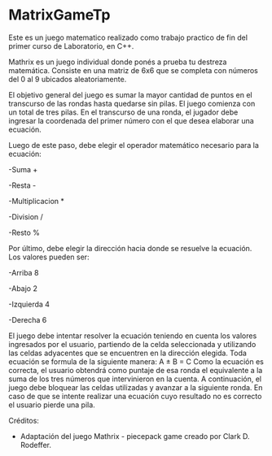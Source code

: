 # MatrixGameTp
Este es un juego matematico realizado como trabajo practico de fin del primer curso de Laboratorio, en C++.

Mathrix es un juego individual donde ponés a prueba tu destreza matemática. Consiste en
una matriz de 6x6 que se completa con números del 0 al 9 ubicados aleatoriamente.

El objetivo general del juego es sumar la mayor cantidad de puntos en el transcurso de las
rondas hasta quedarse sin pilas. El juego comienza con un total de tres pilas.
En el transcurso de una ronda, el jugador debe ingresar la coordenada del primer número
con el que desea elaborar una ecuación.

Luego de este paso, debe elegir el operador matemático necesario para la ecuación:

-Suma +

-Resta -

-Multiplicacion *

-Division /

-Resto %

Por último, debe elegir la dirección hacia donde se resuelve la ecuación. Los valores pueden
ser:

-Arriba 8

-Abajo 2

-Izquierda 4

-Derecha 6

El juego debe intentar resolver la ecuación teniendo en cuenta los valores ingresados por el
usuario, partiendo de la celda seleccionada y utilizando las celdas adyacentes que se
encuentren en la dirección elegida.
Toda ecuación se formula de la siguiente manera: A ± B = C
Como la ecuación es correcta, el usuario obtendrá como puntaje de esa ronda el equivalente
a la suma de los tres números que intervinieron en la cuenta.
A continuación, el juego debe bloquear las celdas utilizadas y avanzar a la siguiente ronda.
En caso de que se intente realizar una ecuación cuyo resultado no es correcto el usuario
pierde una pila.

Créditos:
- Adaptación del juego Mathrix - piecepack game creado por Clark D. Rodeffer.
